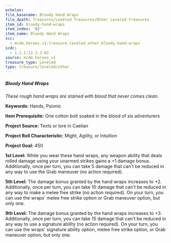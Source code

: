 ```yaml
---
echelon:
file_basename: Bloody Hand Wraps
file_dpath: Treasures/Leveled Treasures/Other Leveled Treasures
item_id: bloody-hand-wraps
item_index: '02'
item_name: Bloody Hand Wraps
scc:
  - mcdm.heroes.v1:treasure.leveled.other:bloody-hand-wraps
scdc:
  - 1.1.1:12.3.2:02
source: mcdm.heroes.v1
treasure_type: Leveled
type: treasure/leveled/other
---
```


##### Bloody Hand Wraps

*These rough hand wraps are stained with blood that never comes clean.*

**Keywords:** Hands, Psionic

**Item Prerequisite:** One cotton bolt soaked in the blood of six adventurers

**Project Source:** Texts or lore in Caelian

**Project Roll Characteristic:** Might, Agility, or Intuition

**Project Goal:** 450

**1st Level:** While you wear these hand wraps, any weapon ability that deals rolled damage using your unarmed strikes gains a +1 damage bonus. Additionally, once per turn, you can take 5 damage that can't be reduced in any way to use the Grab maneuver (no action required).

**5th Level:** The damage bonus granted by the hand wraps increases to +2. Additionally, once per turn, you can take 10 damage that can't be reduced in any way to make a melee free strike (no action required). On your turn, you can use the wraps' melee free strike option or Grab maneuver option, but only one.

**9th Level:** The damage bonus granted by the hand wraps increases to +3. Additionally, once per turn, you can take 15 damage that can't be reduced in any way to use a signature ability (no action required). On your turn, you can use the wraps' signature ability option, melee free strike option, or Grab maneuver option, but only one.
